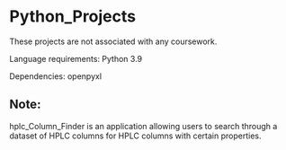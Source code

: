 # Python_Projects
These projects are not associated with any coursework.

Language requirements:
Python 3.9

Dependencies:
openpyxl

## Note: 
hplc_Column_Finder is an application allowing users to search through a dataset of HPLC columns for HPLC columns with certain properties.
